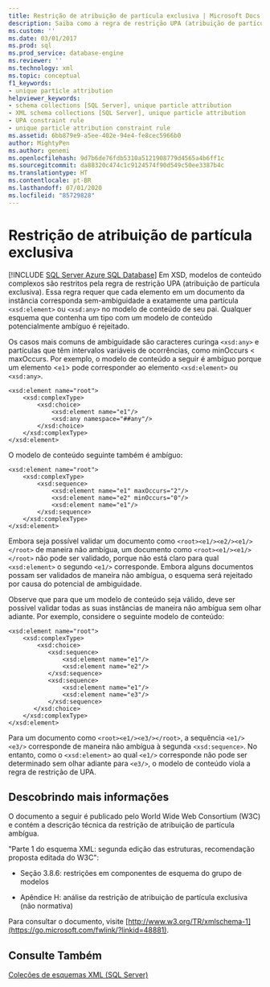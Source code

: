 ```yaml
---
title: Restrição de atribuição de partícula exclusiva | Microsoft Docs
description: Saiba como a regra de restrição UPA (atribuição de partícula exclusiva) rejeita um esquema XSD se ele contém um tipo com um modelo de conteúdo potencialmente ambíguo.
ms.custom: ''
ms.date: 03/01/2017
ms.prod: sql
ms.prod_service: database-engine
ms.reviewer: ''
ms.technology: xml
ms.topic: conceptual
f1_keywords:
- unique particle attribution
helpviewer_keywords:
- schema collections [SQL Server], unique particle attribution
- XML schema collections [SQL Server], unique particle attribution
- UPA constraint rule
- unique particle attribution constraint rule
ms.assetid: 6bb879e9-a5ee-402e-94e4-fe8cec5966b0
author: MightyPen
ms.author: genemi
ms.openlocfilehash: 9d7b6de76fdb5310a5121908779d4565a4b6ff1c
ms.sourcegitcommit: da88320c474c1c9124574f90d549c50ee3387b4c
ms.translationtype: HT
ms.contentlocale: pt-BR
ms.lasthandoff: 07/01/2020
ms.locfileid: "85729828"
---
```

# <a name="unique-particle-attribution-constraint"></a>Restrição de atribuição de partícula exclusiva
[!INCLUDE [SQL Server Azure SQL Database](../../includes/applies-to-version/sql-asdb.md)]
  Em XSD, modelos de conteúdo complexos são restritos pela regra de restrição UPA (atribuição de partícula exclusiva). Essa regra requer que cada elemento em um documento da instância corresponda sem-ambiguidade a exatamente uma partícula `<xsd:element>` ou `<xsd:any>` no modelo de conteúdo de seu pai. Qualquer esquema que contenha um tipo com um modelo de conteúdo potencialmente ambíguo é rejeitado.  
  
 Os casos mais comuns de ambiguidade são caracteres curinga `<xsd:any>` e partículas que têm intervalos variáveis de ocorrências, como minOccurs < maxOccurs. Por exemplo, o modelo de conteúdo a seguir é ambíguo porque um elemento <`e1`> pode corresponder ao elemento `<xsd:element>` ou `<xsd:any>`.  
  
```  
<xsd:element name="root">  
    <xsd:complexType>  
        <xsd:choice>  
            <xsd:element name="e1"/>  
            <xsd:any namespace="##any"/>  
        </xsd:choice>  
    </xsd:complexType>  
</xsd:element>  
```  
  
 O modelo de conteúdo seguinte também é ambíguo:  
  
```  
<xsd:element name="root">  
    <xsd:complexType>  
        <xsd:sequence>  
            <xsd:element name="e1" maxOccurs="2"/>  
            <xsd:element name="e2" minOccurs="0"/>  
            <xsd:element name="e1"/>  
        </xsd:sequence>  
    </xsd:complexType>  
</xsd:element>  
```  
  
 Embora seja possível validar um documento como `<root><e1/><e2/><e1/></root>` de maneira não ambígua, um documento como `<root><e1/><e1/></root>` não pode ser validado, porque não está claro para qual `<xsd:element>` o segundo `<e1/>` corresponde. Embora alguns documentos possam ser validados de maneira não ambígua, o esquema será rejeitado por causa do potencial de ambiguidade.  
  
 Observe que para que um modelo de conteúdo seja válido, deve ser possível validar todas as suas instâncias de maneira não ambígua sem olhar adiante. Por exemplo, considere o seguinte modelo de conteúdo:  
  
```  
<xsd:element name="root">  
    <xsd:complexType>  
        <xsd:choice>  
           <xsd:sequence>  
               <xsd:element name="e1"/>  
               <xsd:element name="e2"/>  
           </xsd:sequence>  
           <xsd:sequence>  
               <xsd:element name="e1"/>  
               <xsd:element name="e3"/>  
           </xsd:sequence>  
       </xsd:choice>  
    </xsd:complexType>  
</xsd:element>  
```  
  
 Para um documento como `<root><e1/><e3/></root>`, a sequência `<e1/><e3/>` corresponde de maneira não ambígua à segunda `<xsd:sequence>`. No entanto, como o `<xsd:element>` ao qual `<e1/>` corresponde não pode ser determinado sem olhar adiante para `<e3/>`, o modelo de conteúdo viola a regra de restrição de UPA.  
  
## <a name="finding-more-information"></a>Descobrindo mais informações  
 O documento a seguir é publicado pelo World Wide Web Consortium (W3C) e contém a descrição técnica da restrição de atribuição de partícula ambígua.  
  
 "Parte 1 do esquema XML: segunda edição das estruturas, recomendação proposta editada do W3C":  
  
-   Seção 3.8.6: restrições em componentes de esquema do grupo de modelos  
  
-   Apêndice H: análise da restrição de atribuição de partícula exclusiva (não normativa)  
  
 Para consultar o documento, visite [http://www.w3.org/TR/xmlschema-1](https://go.microsoft.com/fwlink/?linkid=48881).  
  
## <a name="see-also"></a>Consulte Também  
 [Coleções de esquemas XML &#40;SQL Server&#41;](../../relational-databases/xml/xml-schema-collections-sql-server.md)  
  
  
